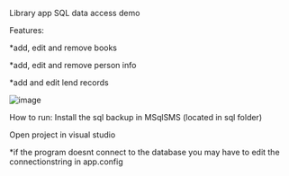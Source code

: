 Library app
SQL data access demo

Features:

*add, edit and remove books

*add, edit and remove person info

*add and edit lend records


![image](https://user-images.githubusercontent.com/67792416/216663329-03d18ba3-85f1-43be-8303-10145808237f.png)

How to run:
Install the sql backup in MSqlSMS (located in sql folder)

Open project in visual studio

*if the program doesnt connect to the database you may have to edit the connectionstring in app.config
